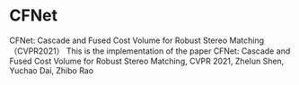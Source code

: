 # CFNet
CFNet: Cascade and Fused Cost Volume for Robust Stereo Matching（CVPR2021）
This is the implementation of the paper CFNet: Cascade and Fused Cost Volume for Robust Stereo Matching, CVPR 2021, Zhelun Shen, Yuchao Dai, Zhibo Rao
